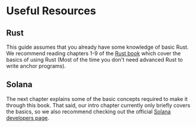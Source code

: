 # Useful Resources

## Rust
This guide assumes that you already have some knowledge of basic Rust. We recommend reading chapters 1-9 of the [Rust book](https://doc.rust-lang.org/book/title-page.html) which cover the basics of using Rust (Most of the time you don't need advanced Rust to write anchor programs).

## Solana

The next chapter explains some of the basic concepts required to make it through this book. That said, our intro chapter currently only briefly covers the basics, so we also recommend checking out the official [Solana developers page](https://solana.com/developers). 
